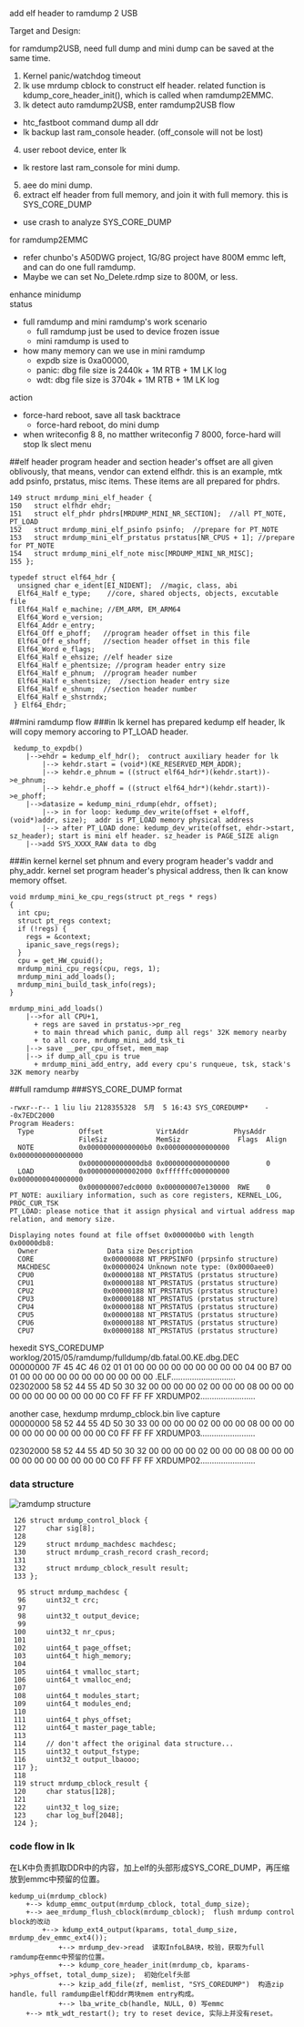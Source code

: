 add elf header to ramdump 2 USB

Target and Design:

for ramdump2USB, need full dump and mini dump can be saved at the same time. 

1. Kernel panic/watchdog timeout
2. lk use mrdump cblock to construct elf header. related function is kdump_core_header_init(), which is called when ramdump2EMMC.
3. lk detect auto ramdump2USB, enter ramdump2USB flow
  * htc_fastboot command dump all ddr
  * lk backup last ram_console header. (off_console will not be lost)
4. user reboot device, enter lk
  * lk restore last ram_console for mini dump. 
5. aee do mini dump.
6. extract elf header from full memory, and join it with full memory. this is SYS_CORE_DUMP
  * use crash to analyze SYS_CORE_DUMP

for ramdump2EMMC

* refer chunbo's A50DWG project, 1G/8G project have 800M emmc left, and can do one full ramdump. 
* Maybe we can set No_Delete.rdmp size to 800M, or less.

enhance minidump<br>
status
* full ramdump and mini ramdump's work scenario
  * full ramdump just be used to device frozen issue
  * mini ramdump is used to 
* how many memory can we use in mini ramdump
  * expdb size is 0xa00000, 
  * panic: dbg file size is 2440k + 1M RTB + 1M LK log
  * wdt:   dbg file size is 3704k + 1M RTB + 1M LK log

action<br>
* force-hard reboot, save all task backtrace
  * force-hard reboot, do mini dump
* when writeconfig 8 8, no matther writeconfig 7 8000, force-hard will stop lk slect menu

##elf header
program header and section header's offset are all given oblivously, that means, vendor can extend elfhdr. this is an example, mtk add psinfo, prstatus, misc items. These items are all prepared for phdrs.
```
149 struct mrdump_mini_elf_header {
150   struct elfhdr ehdr;
151   struct elf_phdr phdrs[MRDUMP_MINI_NR_SECTION];  //all PT_NOTE, PT_LOAD
152   struct mrdump_mini_elf_psinfo psinfo;  //prepare for PT_NOTE
153   struct mrdump_mini_elf_prstatus prstatus[NR_CPUS + 1]; //prepare for PT_NOTE
154   struct mrdump_mini_elf_note misc[MRDUMP_MINI_NR_MISC];
155 };
```

```
typedef struct elf64_hdr {
  unsigned char e_ident[EI_NIDENT];  //magic, class, abi
  Elf64_Half e_type;    //core, shared objects, objects, excutable file
  Elf64_Half e_machine; //EM_ARM, EM_ARM64
  Elf64_Word e_version;
  Elf64_Addr e_entry;
  Elf64_Off e_phoff;   //program header offset in this file
  Elf64_Off e_shoff;   //section header offset in this file
  Elf64_Word e_flags;
  Elf64_Half e_ehsize; //elf header size
  Elf64_Half e_phentsize; //program header entry size
  Elf64_Half e_phnum;  //program header number
  Elf64_Half e_shentsize;  //section header entry size
  Elf64_Half e_shnum;  //section header number
  Elf64_Half e_shstrndx; 
 } Elf64_Ehdr;
```

##mini ramdump flow
###in lk
kernel has prepared kedump elf header, lk will copy memory accoring to PT_LOAD header.
```
 kedump_to_expdb() 
    |-->ehdr = kedump_elf_hdr();  contruct auxiliary header for lk
        |--> kehdr.start = (void*)(KE_RESERVED_MEM_ADDR);  
        |--> kehdr.e_phnum = ((struct elf64_hdr*)(kehdr.start))->e_phnum;
        |--> kehdr.e_phoff = ((struct elf64_hdr*)(kehdr.start))->e_phoff;
    |-->datasize = kedump_mini_rdump(ehdr, offset);
        |--> in for loop: kedump_dev_write(offset + elfoff, (void*)addr, size);  addr is PT_LOAD memory physical address
	    |--> after PT_LOAD done: kedump_dev_write(offset, ehdr->start, sz_header); start is mini elf header. sz_header is PAGE_SIZE align
    |-->add SYS_XXXX_RAW data to dbg
```

###in kernel
kernel set phnum and every program header's vaddr and phy_addr. kernel set program header's physical address, then lk can know memory offset.
```
void mrdump_mini_ke_cpu_regs(struct pt_regs * regs)
{     
  int cpu;
  struct pt_regs context;
  if (!regs) {
    regs = &context;
    ipanic_save_regs(regs);
  }
  cpu = get_HW_cpuid();
  mrdump_mini_cpu_regs(cpu, regs, 1);
  mrdump_mini_add_loads();
  mrdump_mini_build_task_info(regs);
}     

mrdump_mini_add_loads()
    |-->for all CPU+1, 
      + regs are saved in prstatus->pr_reg
      + to main thread which panic, dump all regs' 32K memory nearby
      + to all core, mrdump_mini_add_tsk_ti
    |--> save __per_cpu_offset, mem_map
    |--> if dump_all_cpu is true
      + mrdump_mini_add_entry, add every cpu's runqueue, tsk, stack's 32K memory nearby
```

##full ramdump
###SYS_CORE_DUMP format
```
-rwxr--r-- 1 liu liu 2128355328  5月  5 16:43 SYS_COREDUMP*    --0x7EDC2000
Program Headers:
  Type           Offset             VirtAddr           PhysAddr
                 FileSiz            MemSiz              Flags  Align
  NOTE           0x00000000000000b0 0x0000000000000000 0x0000000000000000
                 0x0000000000000db8 0x0000000000000000         0
  LOAD           0x0000000000002000 0xffffffc000000000 0x0000000040000000
                 0x000000007edc0000 0x000000007e130000  RWE    0
PT_NOTE: auxiliary information, such as core registers, KERNEL_LOG, PROC_CUR_TSK
PT_LOAD: please notice that it assign physical and virtual address map relation, and memory size.

Displaying notes found at file offset 0x000000b0 with length 0x00000db8:
  Owner                 Data size Description
  CORE                 0x00000088 NT_PRPSINFO (prpsinfo structure)
  MACHDESC             0x00000024 Unknown note type: (0x0000aee0)
  CPU0                 0x00000188 NT_PRSTATUS (prstatus structure)
  CPU1                 0x00000188 NT_PRSTATUS (prstatus structure)
  CPU2                 0x00000188 NT_PRSTATUS (prstatus structure)
  CPU3                 0x00000188 NT_PRSTATUS (prstatus structure)
  CPU4                 0x00000188 NT_PRSTATUS (prstatus structure)
  CPU5                 0x00000188 NT_PRSTATUS (prstatus structure)
  CPU6                 0x00000188 NT_PRSTATUS (prstatus structure)
  CPU7                 0x00000188 NT_PRSTATUS (prstatus structure)
```

hexedit SYS_COREDUMP worklog/2015/05/ramdump/fulldump/db.fatal.00.KE.dbg.DEC<br>
00000000   7F 45 4C 46  02 01 01 00  00 00 00 00  00 00 00 00  04 00 B7 00  01 00 00 00  00 00 00 00  00 00 00 00  .ELF............................<br>
02302000   58 52 44 55  4D 50 30 32  00 00 00 00  02 00 00 00  08 00 00 00  00 00 00 00  00 00 00 00  C0 FF FF FF  XRDUMP02........................<br>

another case, hexdump mrdump_cblock.bin   live capture<br>
00000000   58 52 44 55  4D 50 30 33  00 00 00 00  02 00 00 00  08 00 00 00  00 00 00 00  00 00 00 00  C0 FF FF FF  XRDUMP03........................

02302000   58 52 44 55  4D 50 30 32  00 00 00 00  02 00 00 00  08 00 00 00  00 00 00 00  00 00 00 00  C0 FF FF FF  XRDUMP02........................<br>

### data structure

![ramdump structure](pictures/debug_ramdump_cblok.png)

```
 126 struct mrdump_control_block {
 127     char sig[8];
 128
 129     struct mrdump_machdesc machdesc;
 130     struct mrdump_crash_record crash_record;
 131
 132     struct mrdump_cblock_result result;
 133 };

  95 struct mrdump_machdesc {
  96     uint32_t crc;
  97 
  98     uint32_t output_device;
  99 
 100     uint32_t nr_cpus;
 101 
 102     uint64_t page_offset;
 103     uint64_t high_memory;
 104 
 105     uint64_t vmalloc_start;
 106     uint64_t vmalloc_end;
 107 
 108     uint64_t modules_start;
 109     uint64_t modules_end;           
 110    
 111     uint64_t phys_offset;           
 112     uint64_t master_page_table;     
 113 
 114     // don't affect the original data structure...
 115     uint32_t output_fstype;         
 116     uint32_t output_lbaooo;         
 117 };                                  
 118 
 119 struct mrdump_cblock_result {       
 120     char status[128];               
 121    
 122     uint32_t log_size;              
 123     char log_buf[2048];             
 124 }; 
```

### code flow in lk
在LK中负责抓取DDR中的内容，加上elf的头部形成SYS_CORE_DUMP，再压缩放到emmc中预留的位置。

```
kedump_ui(mrdump_cblock)
    +--> kdump_emmc_output(mrdump_cblock, total_dump_size);
    +--> aee_mrdump_flush_cblock(mrdump_cblock);  flush mrdump control block的改动
        +--> kdump_ext4_output(kparams, total_dump_size, mrdump_dev_emmc_ext4()); 
            +--> mrdump_dev->read  读取InfoLBA块，校验，获取为full ramdump在emmc中预留的位置。
            +--> kdump_core_header_init(mrdump_cb, kparams->phys_offset, total_dump_size);  初始化elf头部
            +--> kzip_add_file(zf, memlist, "SYS_COREDUMP")  构造zip handle，full ramdump由elf和ddr两块mem entry构成。
            +--> lba_write_cb(handle, NULL, 0) 写emmc
    +--> mtk_wdt_restart(); try to reset device, 实际上并没有reset。
```






